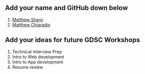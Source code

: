## Add your name and GitHub down below

1. [Matthew Sharp](https://github.com/MattSharp05)
2. [Matthew Chiaradio](https://github.com/matthewchiaradio)


## Add your ideas for future GDSC Workshops

1. Technical Interview Prep
2. Intro to Web development
3. Intro to App development
4. Resume review



